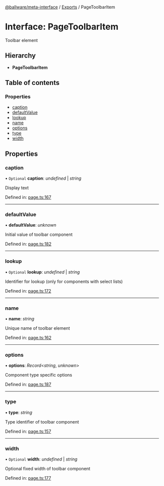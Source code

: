 [@ballware/meta-interface](../README.md) / [Exports](../modules.md) / PageToolbarItem

# Interface: PageToolbarItem

Toolbar element

## Hierarchy

* **PageToolbarItem**

## Table of contents

### Properties

- [caption](pagetoolbaritem.md#caption)
- [defaultValue](pagetoolbaritem.md#defaultvalue)
- [lookup](pagetoolbaritem.md#lookup)
- [name](pagetoolbaritem.md#name)
- [options](pagetoolbaritem.md#options)
- [type](pagetoolbaritem.md#type)
- [width](pagetoolbaritem.md#width)

## Properties

### caption

• `Optional` **caption**: *undefined* \| *string*

Display text

Defined in: [page.ts:167](https://github.com/frankball/ballware-meta-interface/blob/d19dcf1/src/page.ts#L167)

___

### defaultValue

• **defaultValue**: *unknown*

Initial value of toolbar component

Defined in: [page.ts:182](https://github.com/frankball/ballware-meta-interface/blob/d19dcf1/src/page.ts#L182)

___

### lookup

• `Optional` **lookup**: *undefined* \| *string*

Identifier for lookup (only for components with select lists)

Defined in: [page.ts:172](https://github.com/frankball/ballware-meta-interface/blob/d19dcf1/src/page.ts#L172)

___

### name

• **name**: *string*

Unique name of toolbar element

Defined in: [page.ts:162](https://github.com/frankball/ballware-meta-interface/blob/d19dcf1/src/page.ts#L162)

___

### options

• **options**: *Record*<*string*, *unknown*\>

Component type specific options

Defined in: [page.ts:187](https://github.com/frankball/ballware-meta-interface/blob/d19dcf1/src/page.ts#L187)

___

### type

• **type**: *string*

Type identifier of toolbar component

Defined in: [page.ts:157](https://github.com/frankball/ballware-meta-interface/blob/d19dcf1/src/page.ts#L157)

___

### width

• `Optional` **width**: *undefined* \| *string*

Optional fixed width of toolbar component

Defined in: [page.ts:177](https://github.com/frankball/ballware-meta-interface/blob/d19dcf1/src/page.ts#L177)
